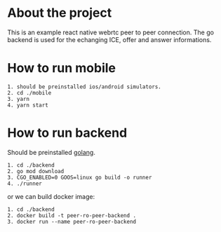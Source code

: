# About the project

This is an example react native webrtc peer to peer connection. The go backend is used for the echanging ICE, offer and answer informations.

# How to run mobile

```
1. should be preinstalled ios/android simulators.
2. cd ./mobile
3. yarn
4. yarn start
```

# How to run backend

Should be preinstalled [golang](https://go.dev/doc/install).

```
1. cd ./backend
2. go mod download
3. CGO_ENABLED=0 GOOS=linux go build -o runner
4. ./runner
```

or we can build docker image:

```
1. cd ./backend
2. docker build -t peer-ro-peer-backend .
3. docker run --name peer-ro-peer-backend
```
